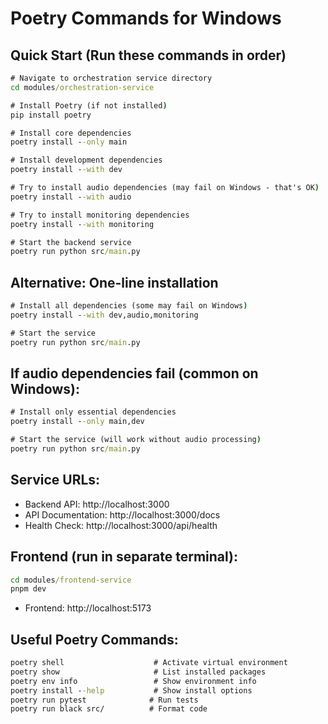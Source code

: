 # Poetry Commands for Windows

## Quick Start (Run these commands in order)

```cmd
# Navigate to orchestration service directory
cd modules/orchestration-service

# Install Poetry (if not installed)
pip install poetry

# Install core dependencies
poetry install --only main

# Install development dependencies
poetry install --with dev

# Try to install audio dependencies (may fail on Windows - that's OK)
poetry install --with audio

# Try to install monitoring dependencies
poetry install --with monitoring

# Start the backend service
poetry run python src/main.py
```

## Alternative: One-line installation

```cmd
# Install all dependencies (some may fail on Windows)
poetry install --with dev,audio,monitoring

# Start the service
poetry run python src/main.py
```

## If audio dependencies fail (common on Windows):

```cmd
# Install only essential dependencies
poetry install --only main,dev

# Start the service (will work without audio processing)
poetry run python src/main.py
```

## Service URLs:
- Backend API: http://localhost:3000
- API Documentation: http://localhost:3000/docs
- Health Check: http://localhost:3000/api/health

## Frontend (run in separate terminal):
```cmd
cd modules/frontend-service
pnpm dev
```
- Frontend: http://localhost:5173

## Useful Poetry Commands:
```cmd
poetry shell                    # Activate virtual environment
poetry show                     # List installed packages
poetry env info                 # Show environment info
poetry install --help           # Show install options
poetry run pytest              # Run tests
poetry run black src/          # Format code
```
